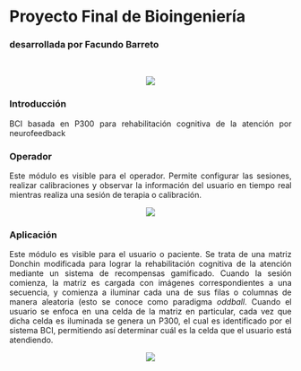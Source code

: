 # Proyecto Final de Bioingeniería
### desarrollada por Facundo Barreto
<br>
<p align="center">
  <img src="https://i.imgur.com/LNxxl9s.png">
</p>

### Introducción
<p align="justify">
BCI basada en P300 para rehabilitación cognitiva de la atención por neurofeedback
</p>

### Operador
<p align="justify">
Este módulo es visible para el operador. Permite configurar las sesiones, realizar calibraciones y observar la información del usuario en tiempo real mientras realiza una sesión de terapia o calibración.
</p>

<p align="center">
  <img src="https://i.imgur.com/lpwty13.png">
</p>

### Aplicación
<p align="justify">
Este módulo es visible para el usuario o paciente. Se trata de una matriz Donchin modificada para lograr la rehabilitación cognitiva de la atención mediante un sistema de recompensas gamificado. Cuando la sesión comienza, la matriz es cargada con imágenes correspondientes a una secuencia, y comienza a iluminar cada una de sus filas o columnas de manera aleatoria (esto se conoce como paradigma <em>oddball</em>. Cuando el usuario se enfoca en una celda de la matriz en particular, cada vez que dicha celda es iluminada se genera un P300, el cual es identificado por el sistema BCI, permitiendo así determinar cuál es la celda que el usuario está atendiendo.
</p>

<p align="center">
  <img src="https://i.imgur.com/JhVBTQ2.png">
</p>
